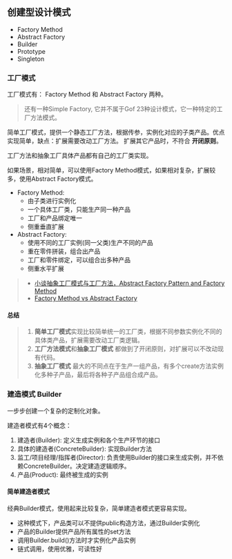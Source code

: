 ## 创建型设计模式
* Factory Method
* Abstract Factory
* Builder
* Prototype
* Singleton


### 工厂模式
工厂模式有： Factory Method 和 Abstract Factory 两种。

> 还有一种Simple Factory, 它并不属于Gof 23种设计模式，它一种特定的工厂方法模式。

简单工厂模式，提供一个静态工厂方法，根据传参，实例化对应的子类产品。优点实现简单，缺点：扩展需要改动工厂方法。
扩展其它产品时，不符合 **开闭原则**。

工厂方法和抽象工厂具体产品都有自己的工厂类实现。

如果场景，相对简单，可以使用Factory Method模式，如果相对复杂，扩展较多，使用Abstract Factory模式。

* Factory Method:
    * 由子类进行实例化
    * 一个具体工厂类，只能生产同一种产品
    * 工厂和产品绑定唯一
    * 侧重垂直扩展
* Abstract Factory: 
    * 使用不同的工厂实例(同一父类)生产不同的产品
    * 重在零件拼装，组合出产品
    * 工厂和零件绑定，可以组合出多种产品
    * 侧重水平扩展
> 
> * [小谈抽象工厂模式与工厂方法，Abstract Factory Pattern and Factory Method](https://blog.csdn.net/gusgao/article/details/52177069)
> * [Factory Method vs Abstract Factory](https://blog.csdn.net/u010373266/article/details/53764737)

#### 总结
> 1. **简单工厂模式**实现比较简单统一的工厂类，根据不同参数实例化不同的具体类产品，扩展需要改动工厂类逻辑。
> 2. **工厂方法模式**和**抽象工厂模式** 都做到了开闭原则，对扩展可以不改动现有代码。
> 3. **抽象工厂模式** 最大的不同点在于生产一组产品，有多个create方法实例化多种子产品，最后将各种子产品组合成产品。

### 建造模式 Builder
一步步创建一个复杂的定制化对象。

建造者模式有4个概念：
1. 建造者(Builder): 定义生成实例和各个生产环节的接口
2. 具体的建造者(ConcreteBuilder): 实现Builder方法
3. 监工/项目经理/指挥者(Director): 负责使用Builder的接口来生成实例，并不依赖ConcreteBuilder。决定建造逻辑顺序。
4. 产品(Product): 最终被生成的实例

#### 简单建造者模式
经典Builder模式，使用起来比较复杂，简单建造者模式更容易实现。
* 这种模式下，产品类可以不提供public构造方法，通过Builder实例化
* 产品的Builder提供产品所有属性的set方法
* 调用Builder.build()方法时才实例化产品实例
* 链式调用，使用优雅，可读性好